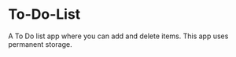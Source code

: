 # To-Do-List
A To Do list app where you can add and delete items. This app uses permanent storage. 
